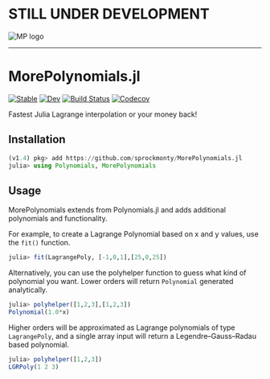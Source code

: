 # STILL UNDER DEVELOPMENT

![MP logo](https://github.com/sprockmonty/MorePolynomials.jl/blob/master/docs/src/assets/MorePolynomials.png "MorePolynomials logo")

---

# MorePolynomials.jl

[![Stable](https://img.shields.io/badge/docs-stable-blue.svg)](https://sprockmonty.github.io/MorePolynomials.jl/stable)
[![Dev](https://img.shields.io/badge/docs-dev-blue.svg)](https://sprockmonty.github.io/MorePolynomials.jl/dev)
[![Build Status](https://travis-ci.com/ImperialCollegeLondon/MorePolynomials.jl.svg?branch=master)](https://travis-ci.com/github/ImperialCollegeLondon/MorePolynomials.jl)
[![Codecov](https://codecov.io/gh/ImperialCollegeLondon/MorePolynomials.jl/branch/master/graph/badge.svg)](https://codecov.io/gh/ImperialCollegeLondon/MorePolynomials.jl)

Fastest Julia Lagrange interpolation or your money back!

## Installation 
```julia
(v1.4) pkg> add https://github.com/sprockmonty/MorePolynomials.jl
julia> using Polynomials, MorePolynomials
```
## Usage
MorePolynomials extends from Polynomials.jl and adds additional polynomials and functionality.

For example, to create a Lagrange Polynomial based on x and y values, use the `fit()` function.

```julia
julia> fit(LagrangePoly, [-1,0,1],[25,0,25])
```
Alternatively, you can use the polyhelper function to guess what kind of polynomial you want. Lower orders will return `Polynomial` generated analytically.
```julia
julia> polyhelper([1,2,3],[1,2,3])
Polynomial(1.0*x)
```

Higher orders will be approximated as Lagrange polynomials of type `LagrangePoly`, and a single array input will return a Legendre–Gauss–Radau based polynomial.
```julia
julia> polyhelper([1,2,3])
LGRPoly(1 2 3)
```
